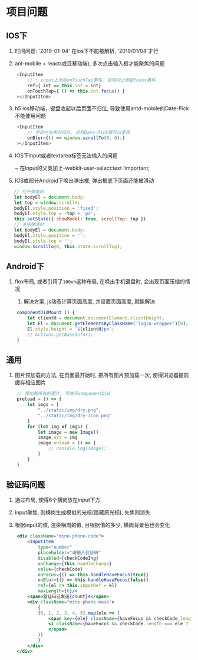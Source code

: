 # 项目问题

## IOS下

1. 时间问题:  '2019-01-04' 在ios下不能被解析, '2019/01/04'才行

2. ant-mobile + react(或泛移动端), 多次点击输入框才能聚焦的问题

```js
    <InputItem
        // : input上添加onTouchTap事件, 在时间上绑定focus事件
        ref={ int => this.int = int}
        onTouchTap={ () => this.int.focus() }
    ></InputItem>
```

3. h5 ios移动端，键盘收起以后页面不归位, 导致使用antd-mobile的Date-Pick不能使用问题

```js
    <InputItem
        // 手动在失焦时归位, 这样Date-Pick就可以使用
        onBlur={() => window.scrollTo(0, 0);}
    ></InputItem>
```

4. IOS下input或者textarea标签无法输入的问题

    ~ 在input的父类加上-webkit-user-select:text !important;

5. IOS或部分Android下唤出弹出框, 弹出框底下页面还能被滑动

 ```js
    // 打开弹窗时
    let bodyEl = document.body;
    let top = window.scrollY;
    bodyEl.style.position = 'fixed';
    bodyEl.style.top = -top + 'px';
    this.setState({ showModel: true, scrollTop: top })
    // 关闭弹窗时
    let bodyEl = document.body;
    bodyEl.style.position = '';
    bodyEl.style.top = '';
    window.scrollTo(0, this.state.scrollTop);
 ```

## Android下

1. flex布局, 或者引用了`100vh`这种布局, 在唤出手机键盘时, 会出现页面压缩的情况

    1. 解决方案, js动态计算页面高度, 并设置页面高度, 就能解决

```js
    componentDidMount () {
        let clientH = document.documentElement.clientHeight;
        let El = document.getElementsByClassName('login-wrapper')[0];
        El.style.height = `${clientH}px`;
        // Actions.getBaseInfo();
    }
```

## 通用

1. 图片预加载的方法, 在页面最开始时, 把所有图片预加载一次, 使得浏览器提前缓存相应图片

```js
    // 预加载所有的图片, 可放于componentDid
    preload = () => {
        let imgs = [
            "../static/img/dry.png",
            "../static/img/dry-icon.png"
        ]
        for (let img of imgs) {
            let image = new Image()
            image.src = img
            image.onload = () => {
                // console.log(image);
            }
        }
    }
```

## 验证码问题

1. 通过布局, 使得6个横岗放在input下方

2. input聚焦, 则横岗生成模拟的光标(隐藏原光标), 失焦则消失

3. 根据input的值, 渲染横岗的值, 且根据值的多少, 横岗背景色也会变化

```jsx
    <div className="mine-phone-code">
        <InputItem
            type="number"
            placeholder="请输入验证码"
            disabled={checkCodeIng}
            onChange={this.handleChange}
            value={checkCode}
            onFocus={() => this.handleHaveFocus(true)}
            onBlur={() => this.handleHaveFocus(false)}
            ref={el => this.inputRef = el}
            maxLength={6}/>
        <span>验证码已发送{count}s</span>
        <div className="mine-phone-mask">
            {
            [0, 1, 2, 3, 4, 5].map(ele => (
                <span key={ele} className={haveFocus && checkCode.length > ele ? 'active':''}>
                <i className={haveFocus && checkCode.length === ele ? 'active-code':''}>{checkCode[ele] || ''}</i>
                </span>
            ))
            }
        </div>
    </div>
```
